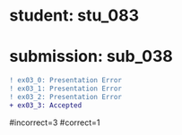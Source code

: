 # student: stu_083
# submission: sub_038

```diff
! ex03_0: Presentation Error
! ex03_1: Presentation Error
! ex03_2: Presentation Error
+ ex03_3: Accepted
```
#incorrect=3
#correct=1
